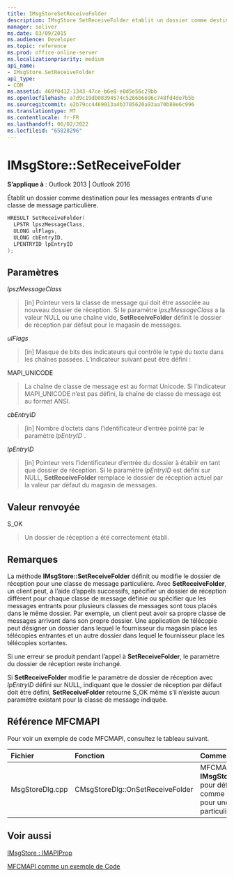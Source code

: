 ```yaml
---
title: IMsgStoreSetReceiveFolder
description: IMsgStore SetReceiveFolder établit un dossier comme destination pour les messages entrants d’une classe de message particulière.
manager: soliver
ms.date: 03/09/2015
ms.audience: Developer
ms.topic: reference
ms.prod: office-online-server
ms.localizationpriority: medium
api_name:
- IMsgStore.SetReceiveFolder
api_type:
- COM
ms.assetid: 469f0412-1343-47ce-b6e8-e0d5e56c29bb
ms.openlocfilehash: a7d9c19db08394574c5266b6696c748fd4de7b5b
ms.sourcegitcommit: e2b79cc4469013a4b3705620a93aa70b88e6c996
ms.translationtype: MT
ms.contentlocale: fr-FR
ms.lasthandoff: 06/02/2022
ms.locfileid: "65828296"
---
```

# <a name="imsgstoresetreceivefolder"></a>IMsgStore::SetReceiveFolder

  
  
**S’applique à** : Outlook 2013 | Outlook 2016 
  
Établit un dossier comme destination pour les messages entrants d’une classe de message particulière.
  
```cpp
HRESULT SetReceiveFolder(
  LPSTR lpszMessageClass,
  ULONG ulFlags,
  ULONG cbEntryID,
  LPENTRYID lpEntryID
);
```

## <a name="parameters"></a>Paramètres

 _lpszMessageClass_
  
> [in] Pointeur vers la classe de message qui doit être associée au nouveau dossier de réception. Si le paramètre  _lpszMessageClass_ a la valeur NULL ou une chaîne vide, **SetReceiveFolder** définit le dossier de réception par défaut pour le magasin de messages. 
    
 _ulFlags_
  
> [in] Masque de bits des indicateurs qui contrôle le type du texte dans les chaînes passées. L’indicateur suivant peut être défini :
    
MAPI_UNICODE 
  
> La chaîne de classe de message est au format Unicode. Si l’indicateur MAPI_UNICODE n’est pas défini, la chaîne de classe de message est au format ANSI.
    
 _cbEntryID_
  
> [in] Nombre d’octets dans l’identificateur d’entrée pointé par le paramètre  _lpEntryID_ . 
    
 _lpEntryID_
  
> [in] Pointeur vers l’identificateur d’entrée du dossier à établir en tant que dossier de réception. Si le paramètre  _lpEntryID_ est défini sur NULL, **SetReceiveFolder** remplace le dossier de réception actuel par la valeur par défaut du magasin de messages. 
    
## <a name="return-value"></a>Valeur renvoyée

S_OK 
  
> Un dossier de réception a été correctement établi.
    
## <a name="remarks"></a>Remarques

La méthode **IMsgStore::SetReceiveFolder** définit ou modifie le dossier de réception pour une classe de message particulière. Avec **SetReceiveFolder**, un client peut, à l’aide d’appels successifs, spécifier un dossier de réception différent pour chaque classe de message définie ou spécifier que les messages entrants pour plusieurs classes de messages sont tous placés dans le même dossier. Par exemple, un client peut avoir sa propre classe de messages arrivant dans son propre dossier. Une application de télécopie peut désigner un dossier dans lequel le fournisseur du magasin place les télécopies entrantes et un autre dossier dans lequel le fournisseur place les télécopies sortantes.
  
Si une erreur se produit pendant l’appel à **SetReceiveFolder**, le paramètre du dossier de réception reste inchangé. 
  
Si **SetReceiveFolder** modifie le paramètre de dossier de réception avec  _lpEntryID_ défini sur NULL, indiquant que le dossier de réception par défaut doit être défini, **SetReceiveFolder** retourne S_OK même s’il n’existe aucun paramètre existant pour la classe de message indiquée. 
  
## <a name="mfcmapi-reference"></a>Référence MFCMAPI

Pour voir un exemple de code MFCMAPI, consultez le tableau suivant.
  
|**Fichier**|**Fonction**|**Commentaire**|
|:-----|:-----|:-----|
|MsgStoreDlg.cpp  <br/> |CMsgStoreDlg::OnSetReceiveFolder  <br/> |MFCMAPI utilise la méthode **IMsgStore::SetReceiveFolder** pour définir un dossier comme dossier de réception pour une classe de message particulière. |
   
## <a name="see-also"></a>Voir aussi



[IMsgStore : IMAPIProp](imsgstoreimapiprop.md)


[MFCMAPI comme un exemple de Code](mfcmapi-as-a-code-sample.md)

